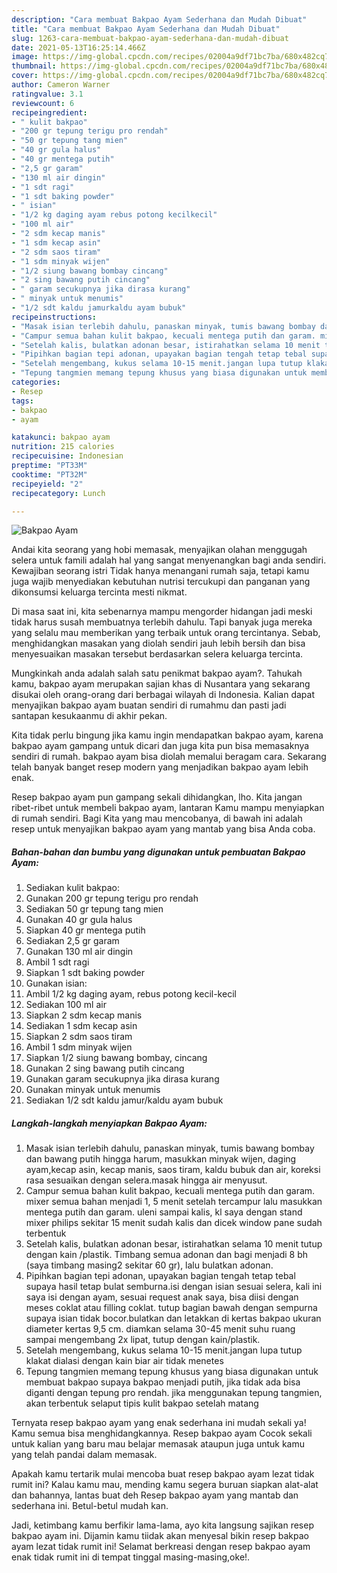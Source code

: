 ```yaml
---
description: "Cara membuat Bakpao Ayam Sederhana dan Mudah Dibuat"
title: "Cara membuat Bakpao Ayam Sederhana dan Mudah Dibuat"
slug: 1263-cara-membuat-bakpao-ayam-sederhana-dan-mudah-dibuat
date: 2021-05-13T16:25:14.466Z
image: https://img-global.cpcdn.com/recipes/02004a9df71bc7ba/680x482cq70/bakpao-ayam-foto-resep-utama.jpg
thumbnail: https://img-global.cpcdn.com/recipes/02004a9df71bc7ba/680x482cq70/bakpao-ayam-foto-resep-utama.jpg
cover: https://img-global.cpcdn.com/recipes/02004a9df71bc7ba/680x482cq70/bakpao-ayam-foto-resep-utama.jpg
author: Cameron Warner
ratingvalue: 3.1
reviewcount: 6
recipeingredient:
- " kulit bakpao"
- "200 gr tepung terigu pro rendah"
- "50 gr tepung tang mien"
- "40 gr gula halus"
- "40 gr mentega putih"
- "2,5 gr garam"
- "130 ml air dingin"
- "1 sdt ragi"
- "1 sdt baking powder"
- " isian"
- "1/2 kg daging ayam rebus potong kecilkecil"
- "100 ml air"
- "2 sdm kecap manis"
- "1 sdm kecap asin"
- "2 sdm saos tiram"
- "1 sdm minyak wijen"
- "1/2 siung bawang bombay cincang"
- "2 sing bawang putih cincang"
- " garam secukupnya jika dirasa kurang"
- " minyak untuk menumis"
- "1/2 sdt kaldu jamurkaldu ayam bubuk"
recipeinstructions:
- "Masak isian terlebih dahulu, panaskan minyak, tumis bawang bombay dan bawang putih hingga harum, masukkan minyak wijen, daging ayam,kecap asin, kecap manis, saos tiram, kaldu bubuk dan air, koreksi rasa sesuaikan dengan selera.masak hingga air menyusut."
- "Campur semua bahan kulit bakpao, kecuali mentega putih dan garam. mixer semua bahan menjadi 1, 5 menit setelah tercampur lalu masukkan mentega putih dan garam. uleni sampai kalis, kl saya dengan stand mixer philips sekitar 15 menit sudah kalis dan dicek window pane sudah terbentuk"
- "Setelah kalis, bulatkan adonan besar, istirahatkan selama 10 menit tutup dengan kain /plastik. Timbang semua adonan dan bagi menjadi 8 bh (saya timbang masing2 sekitar 60 gr), lalu bulatkan adonan."
- "Pipihkan bagian tepi adonan, upayakan bagian tengah tetap tebal supaya hasil tetap bulat semburna.isi dengan isian sesuai selera, kali ini saya isi dengan ayam, sesuai request anak saya, bisa diisi dengan meses coklat atau filling coklat. tutup bagian bawah dengan sempurna supaya isian tidak bocor.bulatkan dan letakkan di kertas bakpao ukuran diameter kertas 9,5 cm. diamkan selama 30-45 menit suhu ruang sampai mengembang 2x lipat, tutup dengan kain/plastik."
- "Setelah mengembang, kukus selama 10-15 menit.jangan lupa tutup klakat dialasi dengan kain biar air tidak menetes"
- "Tepung tangmien memang tepung khusus yang biasa digunakan untuk membuat bakpao supaya bakpao menjadi putih, jika tidak ada bisa diganti dengan tepung pro rendah. jika menggunakan tepung tangmien, akan terbentuk selaput tipis kulit bakpao setelah matang"
categories:
- Resep
tags:
- bakpao
- ayam

katakunci: bakpao ayam 
nutrition: 215 calories
recipecuisine: Indonesian
preptime: "PT33M"
cooktime: "PT32M"
recipeyield: "2"
recipecategory: Lunch

---
```



![Bakpao Ayam](https://img-global.cpcdn.com/recipes/02004a9df71bc7ba/680x482cq70/bakpao-ayam-foto-resep-utama.jpg)

Andai kita seorang yang hobi memasak, menyajikan olahan menggugah selera untuk famili adalah hal yang sangat menyenangkan bagi anda sendiri. Kewajiban seorang istri Tidak hanya menangani rumah saja, tetapi kamu juga wajib menyediakan kebutuhan nutrisi tercukupi dan panganan yang dikonsumsi keluarga tercinta mesti nikmat.

Di masa  saat ini, kita sebenarnya mampu mengorder hidangan jadi meski tidak harus susah membuatnya terlebih dahulu. Tapi banyak juga mereka yang selalu mau memberikan yang terbaik untuk orang tercintanya. Sebab, menghidangkan masakan yang diolah sendiri jauh lebih bersih dan bisa menyesuaikan masakan tersebut berdasarkan selera keluarga tercinta. 



Mungkinkah anda adalah salah satu penikmat bakpao ayam?. Tahukah kamu, bakpao ayam merupakan sajian khas di Nusantara yang sekarang disukai oleh orang-orang dari berbagai wilayah di Indonesia. Kalian dapat menyajikan bakpao ayam buatan sendiri di rumahmu dan pasti jadi santapan kesukaanmu di akhir pekan.

Kita tidak perlu bingung jika kamu ingin mendapatkan bakpao ayam, karena bakpao ayam gampang untuk dicari dan juga kita pun bisa memasaknya sendiri di rumah. bakpao ayam bisa diolah memalui beragam cara. Sekarang telah banyak banget resep modern yang menjadikan bakpao ayam lebih enak.

Resep bakpao ayam pun gampang sekali dihidangkan, lho. Kita jangan ribet-ribet untuk membeli bakpao ayam, lantaran Kamu mampu menyiapkan di rumah sendiri. Bagi Kita yang mau mencobanya, di bawah ini adalah resep untuk menyajikan bakpao ayam yang mantab yang bisa Anda coba.

<!--inarticleads1-->

##### Bahan-bahan dan bumbu yang digunakan untuk pembuatan Bakpao Ayam:

1. Sediakan  kulit bakpao:
1. Gunakan 200 gr tepung terigu pro rendah
1. Sediakan 50 gr tepung tang mien
1. Gunakan 40 gr gula halus
1. Siapkan 40 gr mentega putih
1. Sediakan 2,5 gr garam
1. Gunakan 130 ml air dingin
1. Ambil 1 sdt ragi
1. Siapkan 1 sdt baking powder
1. Gunakan  isian:
1. Ambil 1/2 kg daging ayam, rebus potong kecil-kecil
1. Sediakan 100 ml air
1. Siapkan 2 sdm kecap manis
1. Sediakan 1 sdm kecap asin
1. Siapkan 2 sdm saos tiram
1. Ambil 1 sdm minyak wijen
1. Siapkan 1/2 siung bawang bombay, cincang
1. Gunakan 2 sing bawang putih cincang
1. Gunakan  garam secukupnya jika dirasa kurang
1. Gunakan  minyak untuk menumis
1. Sediakan 1/2 sdt kaldu jamur/kaldu ayam bubuk




<!--inarticleads2-->

##### Langkah-langkah menyiapkan Bakpao Ayam:

1. Masak isian terlebih dahulu, panaskan minyak, tumis bawang bombay dan bawang putih hingga harum, masukkan minyak wijen, daging ayam,kecap asin, kecap manis, saos tiram, kaldu bubuk dan air, koreksi rasa sesuaikan dengan selera.masak hingga air menyusut.
1. Campur semua bahan kulit bakpao, kecuali mentega putih dan garam. mixer semua bahan menjadi 1, 5 menit setelah tercampur lalu masukkan mentega putih dan garam. uleni sampai kalis, kl saya dengan stand mixer philips sekitar 15 menit sudah kalis dan dicek window pane sudah terbentuk
1. Setelah kalis, bulatkan adonan besar, istirahatkan selama 10 menit tutup dengan kain /plastik. Timbang semua adonan dan bagi menjadi 8 bh (saya timbang masing2 sekitar 60 gr), lalu bulatkan adonan.
1. Pipihkan bagian tepi adonan, upayakan bagian tengah tetap tebal supaya hasil tetap bulat semburna.isi dengan isian sesuai selera, kali ini saya isi dengan ayam, sesuai request anak saya, bisa diisi dengan meses coklat atau filling coklat. tutup bagian bawah dengan sempurna supaya isian tidak bocor.bulatkan dan letakkan di kertas bakpao ukuran diameter kertas 9,5 cm. diamkan selama 30-45 menit suhu ruang sampai mengembang 2x lipat, tutup dengan kain/plastik.
1. Setelah mengembang, kukus selama 10-15 menit.jangan lupa tutup klakat dialasi dengan kain biar air tidak menetes
1. Tepung tangmien memang tepung khusus yang biasa digunakan untuk membuat bakpao supaya bakpao menjadi putih, jika tidak ada bisa diganti dengan tepung pro rendah. jika menggunakan tepung tangmien, akan terbentuk selaput tipis kulit bakpao setelah matang




Ternyata resep bakpao ayam yang enak sederhana ini mudah sekali ya! Kamu semua bisa menghidangkannya. Resep bakpao ayam Cocok sekali untuk kalian yang baru mau belajar memasak ataupun juga untuk kamu yang telah pandai dalam memasak.

Apakah kamu tertarik mulai mencoba buat resep bakpao ayam lezat tidak rumit ini? Kalau kamu mau, mending kamu segera buruan siapkan alat-alat dan bahannya, lantas buat deh Resep bakpao ayam yang mantab dan sederhana ini. Betul-betul mudah kan. 

Jadi, ketimbang kamu berfikir lama-lama, ayo kita langsung sajikan resep bakpao ayam ini. Dijamin kamu tiidak akan menyesal bikin resep bakpao ayam lezat tidak rumit ini! Selamat berkreasi dengan resep bakpao ayam enak tidak rumit ini di tempat tinggal masing-masing,oke!.

